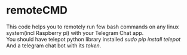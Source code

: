 # remoteCMD
This code helps you to remotely run few bash commands on any linux system(incl Raspberry pi) with your Telegram Chat app. </br>
You should have telepot python library installed *sudo pip install telepot* </br>
And a telegram chat bot with its *token*.

